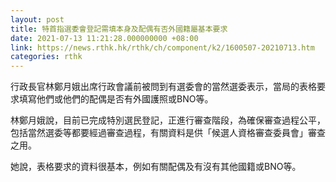 ```yaml
---
layout: post
title: 特首指選委會登記需填本身及配偶有否外國籍屬基本要求
date: 2021-07-13 11:21:28.000000000 +08:00
link: https://news.rthk.hk/rthk/ch/component/k2/1600507-20210713.htm
categories: rthk
---
```


行政長官林鄭月娥出席行政會議前被問到有選委會的當然選委表示，當局的表格要求填寫他們或他們的配偶是否有外國護照或BNO等。

林鄭月娥說，目前已完成特別選民登記，正進行審查階段，為確保審查過程公平，包括當然選委等都要經過審查過程，有關資料是供「候選人資格審查委員會」審查之用。

她說，表格要求的資料很基本，例如有關配偶及有沒有其他國籍或BNO等。
